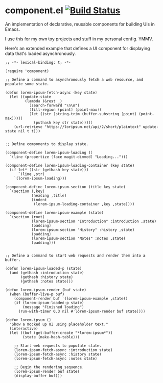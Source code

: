 # component.el [![Build Status](https://travis-ci.org/chrisbarrett/component-el.svg?branch=master)](https://travis-ci.org/chrisbarrett/component-el)

An implementation of declarative, reusable components for building UIs in Emacs.

I use this for my own toy projects and stuff in my personal config. YMMV.

Here's an extended example that defines a UI component for displaying data that's
loaded asynchronously.

``` emacs-lisp
;; -*- lexical-binding: t; -*-

(require 'component)

;; Define a command to asynchronously fetch a web resource, and populate some state.

(defun lorem-ipsum-fetch-async (key state)
  (let ((update-state
         (lambda (&rest _)
           (search-forward "\n\n")
           (fill-region (point) (point-max))
           (let ((str (string-trim (buffer-substring (point) (point-max)))))
             (puthash key str state)))))
    (url-retrieve "https://loripsum.net/api/2/short/plaintext" update-state nil t t)))


;; Define components to display state.

(component-define lorem-ipsum-loading ()
  `(line (propertize (face magit-dimmed) "Loading...")))

(component-define lorem-ipsum-loading-container (key state)
  (if-let* ((str (gethash key state)))
      `(line ,str)
    `(lorem-ipsum-loading)))

(component-define lorem-ipsum-section (title key state)
  `(section (,key)
            (heading ,title)
            (indent
             (lorem-ipsum-loading-container ,key ,state))))

(component-define lorem-ipsum-example (state)
  `(section (root)
            (lorem-ipsum-section "Introduction" :introduction ,state)
            (padding)
            (lorem-ipsum-section "History" :history ,state)
            (padding)
            (lorem-ipsum-section "Notes" :notes ,state)
            (padding)))


;; Define a command to start web requests and render them into a buffer.

(defun lorem-ipsum-loaded-p (state)
  (and (gethash :introduction state)
       (gethash :history state)
       (gethash :notes state)))

(defun lorem-ipsum-render (buf state)
  (when (buffer-live-p buf)
    (component-render buf `(lorem-ipsum-example ,state))
    (if (lorem-ipsum-loaded-p state)
        (message "Finished loading")
      (run-with-timer 0.3 nil #'lorem-ipsum-render buf state))))

(defun lorem-ipsum ()
  "Show a mocked up UI using placeholder text."
  (interactive)
  (let ((buf (get-buffer-create "*lorem-ipsum*"))
        (state (make-hash-table)))

    ;; Start web requests to populate state.
    (lorem-ipsum-fetch-async :introduction state)
    (lorem-ipsum-fetch-async :history state)
    (lorem-ipsum-fetch-async :notes state)

    ;; Begin the rendering sequence.
    (lorem-ipsum-render buf state)
    (display-buffer buf)))
```
